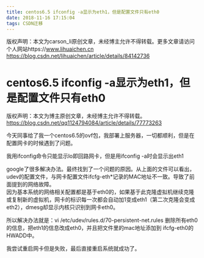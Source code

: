 ```yaml
---
title: centos6.5 ifconfig -a显示为eth1，但是配置文件只有eth0
date: 2018-11-16 17:15:04
tags: CSDN迁移
---
```

 版权声明：本文为carson_li原创文章，未经博主允许不得转载。更多文章请访问个人网站https://www.lihuaichen.cn https://blog.csdn.net/lihuaichen/article/details/84142736   
  # centos6.5 ifconfig -a显示为eth1，但是配置文件只有eth0

 

 版权声明：本文为博主原创文章，未经博主允许不得转载。 https://blog.csdn.net/qq1124794084/article/details/77773263

 今天同事给了我一个centos6.5的ovf包，我部署上服务器，一切都顺利，但是在配置网卡的时候遇到了问题。

 我用ifconfig命令只能显示lo即回路网卡，但是用ifconfig -a时会显示出eth1

 google了很多解决办法。最终找到了一个问题的原因。从上面的文件可以看出，udev的配置文件，与网卡配置文件ifcfg-eth*记录的MAC地址不一致。导致了前面提到的网络故障。  
 因为基本系统的网络相关配置都是基于eth0的，如果基于此克隆虚拟机继续克隆或复制新的虚拟机，网卡的标识每一次都会自动加1变成eth1（第二次克隆会变成eth2），dmesg却显示内核只识别到网卡eth0。

 

 所以解决办法就是：vi /etc/udev/rules.d/70-persistent-net.rules 删除所有eth0的信息，把eth1的信息改成eth0，并且把文件里的mac地址添加到 ifcfg-eth0的HWADD中。

 我尝试重启网卡但是失败，最后直接重启系统就成功了。

   
 